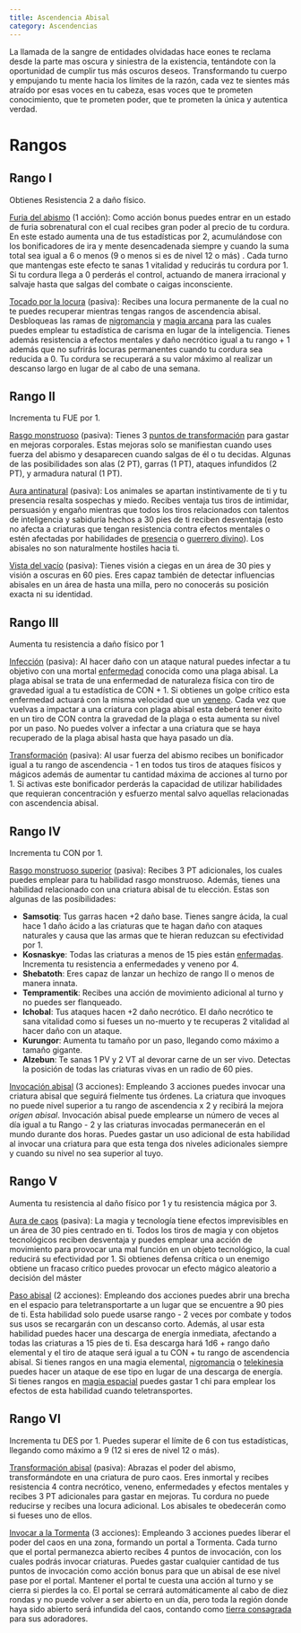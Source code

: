 ```yaml
---
title: Ascendencia Abisal
category: Ascendencias
---
```


La llamada de la sangre de entidades olvidadas hace eones te reclama desde la parte mas oscura y siniestra de la existencia, tentándote con la oportunidad de cumplir tus más oscuros deseos. Transformando tu cuerpo y empujando tu mente hacia los límites de la razón, cada vez te sientes más atraído por esas voces en tu cabeza, esas voces que te prometen conocimiento, que te prometen poder, que te prometen la única y autentica verdad. 

# Rangos

## Rango I

Obtienes Resistencia 2 a daño físico. 

<u>Furia del abismo</u> (1 acción): Como acción bonus puedes entrar en un estado de furia sobrenatural con el cual recibes gran poder al precio de tu cordura. En este estado aumenta una de tus estadísticas por 2, acumulándose con los bonificadores de ira y mente desencadenada siempre y cuando la suma total sea igual a 6 o menos (9 o menos si es de nivel 12 o más)	. Cada turno que mantengas este efecto te sanas 1 vitalidad y reducirás tu cordura por 1. Si tu cordura llega a 0 perderás el control, actuando de manera irracional y salvaje hasta que salgas del combate o caigas inconsciente. 

<u>Tocado por la locura</u> (pasiva): Recibes una locura permanente de la cual no te puedes recuperar mientras tengas rangos de ascendencia abisal. Desbloqueas las ramas de [nigromancia](https://raldamain.com/rules/Rangos/Ocultismo/nigromancia.html) y [magia arcana](https://raldamain.com/rules/Rangos/Magia%20arcana/) para las cuales puedes emplear tu estadística de carisma en lugar de la inteligencia. Tienes además resistencia a efectos mentales y daño necrótico igual a tu rango + 1 además que no sufrirás locuras permanentes cuando tu cordura sea reducida a 0. Tu cordura se recuperará a su valor máximo al realizar un descanso largo en lugar de al cabo de una semana.

## Rango II

Incrementa tu FUE por 1.

<u>Rasgo monstruoso</u> (pasiva): Tienes 3 [puntos de transformación](https://raldamain.com/rules/Reglas%20adicionales/crear%20criaturas.html) para gastar en mejoras corporales. Estas mejoras solo se manifiestan cuando uses fuerza del abismo y desaparecen cuando salgas de él o tu decidas. Algunas de las posibilidades son alas (2 PT), garras (1 PT), ataques infundidos (2 PT), y armadura natural (1 PT). 

<u>Aura antinatural</u> (pasiva): Los animales se apartan instintivamente de ti y tu presencia resalta sospechas y miedo. Recibes ventaja tus tiros de intimidar, persuasión y engaño mientras que todos los tiros relacionados con talentos de inteligencia y sabiduría hechos a 30 pies de ti reciben desventaja (esto no afecta a criaturas que tengan resistencia contra efectos mentales o estén afectadas por habilidades de [presencia](https://raldamain.com/rules/Rangos/Social/presencia.html) o [guerrero divino](https://raldamain.com/rules/Rangos/Religi%C3%B3n/guerrero%20divino.html)). Los abisales no son naturalmente hostiles hacia ti.

<u>Vista del vacío</u> (pasiva): Tienes visión a ciegas en un área de 30 pies y visión a oscuras en 60 pies. Eres capaz también de detectar influencias abisales en un área de hasta una milla, pero no conocerás su posición exacta ni su identidad.

## Rango III

Aumenta tu resistencia a daño físico por 1

<u>Infección</u> (pasiva): Al hacer daño con un ataque natural puedes infectar a tu objetivo con una mortal [enfermedad](https://raldamain.com/rules/Reglas%20adicionales/venenos_enfermedades.html#enfermedades) conocida como una plaga abisal. La plaga abisal se trata de una enfermedad de naturaleza física con tiro de gravedad igual a tu estadística de CON + 1. Si obtienes un golpe crítico esta enfermedad actuará con la misma velocidad que un [veneno](https://raldamain.com/rules/Reglas%20adicionales/venenos_enfermedades.html#venenos). Cada vez que vuelvas a impactar a una criatura con plaga abisal esta deberá tener éxito en un tiro de CON contra la gravedad de la plaga o esta aumenta su nivel por un paso. No puedes volver a infectar a una criatura que se haya recuperado de la plaga abisal hasta que haya pasado un día.

<u>Transformación</u> (pasiva): Al usar fuerza del abismo recibes un bonificador igual a tu rango de ascendencia - 1 en todos tus tiros de ataques físicos y mágicos además de aumentar tu cantidad máxima de acciones al turno por 1. Si activas este bonificador perderás la capacidad de utilizar habilidades que requieran concentración y esfuerzo mental salvo aquellas relacionadas con ascendencia abisal.

## Rango IV

Incrementa tu CON por 1.

<u>Rasgo monstruoso superior</u> (pasiva): Recibes 3 PT adicionales, los cuales puedes emplear para tu habilidad rasgo monstruoso. Además, tienes una habilidad relacionado con una criatura abisal de tu elección. Estas son algunas de las posibilidades:

- **Samsotiq**: Tus garras hacen +2 daño base. Tienes sangre ácida, la cual hace 1 daño ácido a las criaturas que te hagan daño con ataques naturales y causa que las armas que te hieran reduzcan su efectividad por 1.
- **Kosnaskye**: Todas las criaturas a menos de 15 pies están [enfermadas](https://raldamain.com/rules/Reglas%20principales/Efectos%20de%20estado.html#enfermada). Incrementa tu resistencia a enfermedades y veneno por 4.
- **Shebatoth**: Eres capaz de lanzar un hechizo de rango II o menos de manera innata.
- **Tempramentik**: Recibes una acción de movimiento adicional al turno y no puedes ser flanqueado.
- **Ichobal**: Tus ataques hacen +2 daño necrótico. El daño necrótico te sana vitalidad como si fueses un no-muerto y te recuperas 2 vitalidad al hacer daño con un ataque.
- **Kurungor**: Aumenta tu tamaño por un paso, llegando como máximo a tamaño gigante.
- **Alzebun**: Te sanas 1 PV y 2 VT al devorar carne de un ser vivo. Detectas la posición de todas las criaturas vivas en un radio de 60 pies.

<u>Invocación abisal</u> (3 acciones): Empleando 3 acciones puedes invocar una criatura abisal que seguirá fielmente tus órdenes. La criatura que invoques no puede nivel superior a tu rango de ascendencia x 2 y recibirá la mejora *origen abisal*. Invocación abisal puede emplearse un número de veces al día igual a tu Rango - 2 y las criaturas invocadas permanecerán en el mundo durante dos horas. Puedes gastar un uso adicional de esta habilidad al invocar una criatura para que esta tenga dos niveles adicionales siempre y cuando su nivel no sea superior al tuyo.

## Rango V

Aumenta tu resistencia al daño físico por 1 y tu resistencia mágica por 3.

<u>Aura de caos</u> (pasiva): La magia y tecnología tiene efectos imprevisibles en un área de 30 pies centrado en ti. Todos los tiros de magia y con objetos tecnológicos reciben desventaja y puedes emplear una acción de movimiento para provocar una mal función en un objeto tecnológico, la cual reducirá su efectividad por 1. Si obtienes defensa crítica o un enemigo obtiene un fracaso crítico puedes provocar un efecto mágico aleatorio a decisión del máster

<u>Paso abisal</u> (2 acciones): Empleando dos acciones puedes abrir una brecha en el espacio para teletransportarte a un lugar que se encuentre a 90 pies de ti. Esta habilidad solo puede usarse rango - 2 veces por combate y todos sus usos se recargarán con un descanso corto. Además, al usar esta habilidad puedes hacer una descarga de energía inmediata, afectando a todas las criaturas a 15 pies de ti. Esa descarga hará 1d6 + rango daño elemental y el tiro de ataque será igual a tu CON + tu rango de ascendencia abisal. Si tienes rangos en una magia elemental, [nigromancia](https://raldamain.com/rules/Rangos/Ocultismo/nigromancia.html) o [telekinesia](https://raldamain.com/rules/Rangos/Ocultismo/telekinesia.html) puedes hacer un ataque de ese tipo en lugar de una descarga de energía. Si tienes rangos en [magia espacial](https://raldamain.com/rules/Rangos/Magia%20arcana/magia%20espacial.html) puedes gastar 1 chi para emplear los efectos de esta habilidad cuando teletransportes. 

## Rango VI

Incrementa tu DES por 1. Puedes superar el límite de 6 con tus estadísticas, llegando como máximo a 9 (12 si eres de nivel 12 o más).

<u>Transformación abisal</u> (pasiva): Abrazas el poder del abismo, transformándote en una criatura de puro caos. Eres inmortal y recibes resistencia 4 contra necrótico, veneno, enfermedades y efectos mentales y recibes 3 PT adicionales para gastar en mejoras. Tu cordura no puede reducirse y recibes una locura adicional. Los abisales te obedecerán como si fueses uno de ellos.

<u>Invocar a la Tormenta</u> (3 acciones): Empleando 3 acciones puedes liberar el poder del caos en una zona, formando un portal a Tormenta. Cada turno que el portal permanezca abierto recibes 4 puntos de invocación, con los cuales podrás invocar criaturas. Puedes gastar cualquier cantidad de tus puntos de invocación como acción bonus para que un abisal de ese nivel pase por el portal. Mantener el portal te cuesta una acción al turno y se cierra si pierdes la co. El portal se cerrará automáticamente al cabo de diez rondas y no puede volver a ser abierto en un día, pero toda la región donde haya sido abierto será infundida del caos, contando como [tierra consagrada](https://raldamain.com/rules/Rangos/Religi%C3%B3n/magia%20divina.html#rango-ii) para sus adoradores.
